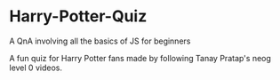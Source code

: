 # Harry-Potter-Quiz
A QnA involving all the basics of JS for beginners

A fun quiz for Harry Potter fans made by following Tanay Pratap's neog level 0 videos.
